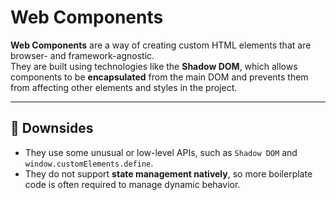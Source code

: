 # Web Components

**Web Components** are a way of creating custom HTML elements that are browser- and framework-agnostic.  
They are built using technologies like the **Shadow DOM**, which allows components to be **encapsulated** from the main DOM and prevents them from affecting other elements and styles in the project.

---

## 🔻 Downsides

- They use some unusual or low-level APIs, such as `Shadow DOM` and `window.customElements.define`.
- They do not support **state management natively**, so more boilerplate code is often required to manage dynamic behavior.
